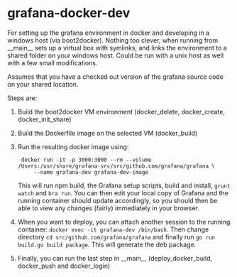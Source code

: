 # grafana-docker-dev
For setting up the grafana environment in docker and developing in a windows host (via boot2docker). Nothing too clever, when running from 
\_\_main\_\_ sets up a virtual box with symlinks, and links the environment to a shared folder on your windows host. Could be run with a unix host as well with a few small modifications.

Assumes that you have a checked out version of the grafana source code on your shared location.

Steps are:

1. Build the boot2docker VM environment (docker_delete, docker_create, docker_init_share)
2. Build the Dockerfile image on the selected VM (docker_build)
3. Run the resulting docker image using:

        docker run -it -p 3000:3000 --rm --volume /Users:/usr/share/grafana-src/src/github.com/grafana/grafana \
            --name grafana-dev grafana-dev-image
        
   This will run npm build, the Grafana setup scripts, build and install, ```grunt watch``` and ```bra run```. You can then edit your local copy of Grafana and the running container should update accordingly, so you should then be able to view any changes (fairly) immediately in your browser.
   
4. When you want to deploy, you can attach another session to the running container: ```docker exec -it grafana-dev /bin/bash```. Then change directory ```cd src/github.com/grafana/grafana``` and finally run ```go run build.go build package```. This will generate the deb package.
5. Finally, you can run the last step in \_\_main\_\_ (deploy_docker_build, docker_push and docker_login)   
